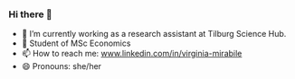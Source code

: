 ### Hi there 👋

- 🔭 I’m currently working as a research assistant at Tilburg Science Hub.
- 🌱 Student of MSc Economics
- 📫 How to reach me: www.linkedin.com/in/virginia-mirabile
- 😄 Pronouns: she/her

